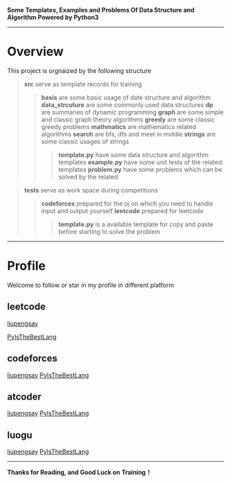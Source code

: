 
**Some Templates, Examples and Problems Of Data Structure and Algorithm Powered by Python3**
***
# Overview
This project is orgnaized by the following structure
> **src** serve as template records for training
> >**basis** are some basic usage of date structure and algorithm
> >**data_strcuture** are some commonly used data structures
> >**dp** are summaries of dynamic programming
> >**graph** are some simple and classic graph theory algorithms 
> >**greedy** are some classic greedy problems
> >**mathmatics** are mathematics related algorithms
>> **search** are bfs, dfs and meet in middle
>> **strings** are some classic usages of strings
>>> **template.py** have some data structure and algorithm templates
>>> **example.py** have some unit tests of the related templates
>>> **problem.py** have some problems which can be solved by the related 

> **tests** serve as work space during competitions
> > **codeforces** prepared for the oj on which you need to handle input and output yourself
> > **leetcode** prepared for leetcode
>>> **template.py** is a available template for copy and paste before starting to solve the problem

***
# Profile
Welcome to follow or star in my profile in different platform
## leetcode
[liupengsay](https://leetcode.cn/u/liupengsay/)

[PyIsTheBestLang](https://leetcode.cn/u/pyisthebestlang/)

## codeforces
[liupengsay](https://codeforces.com/profile/liupengsay)
[PyIsTheBestLang](https://codeforces.com/profile/PyIsTheBestLang)


## atcoder
[liupengsay](https://atcoder.jp/users/liupengsay)
[PyIsTheBestLang](https://atcoder.jp/users/PyIsTheBestLang)


## luogu
[liupengsay](https://www.luogu.com.cn/user/739032)
[PyIsTheBestLang](https://www.luogu.com.cn/user/1184053)

***
**Thanks for Reading, and Good Luck on Training！**